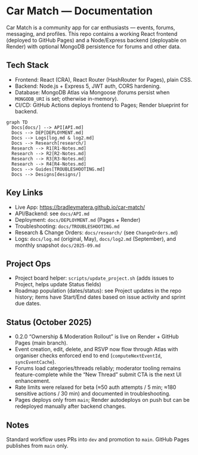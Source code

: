 # Car Match — Documentation

Car Match is a community app for car enthusiasts — events, forums, messaging, and profiles. This repo contains a working React frontend (deployed to GitHub Pages) and a Node/Express backend (deployable on Render) with optional MongoDB persistence for forums and other data.

## Tech Stack

- Frontend: React (CRA), React Router (HashRouter for Pages), plain CSS.
- Backend: Node.js + Express 5, JWT auth, CORS hardening.
- Database: MongoDB Atlas via Mongoose (forums persist when `MONGODB_URI` is set; otherwise in-memory).
- CI/CD: GitHub Actions deploys frontend to Pages; Render blueprint for backend.

```mermaid
graph TD
  Docs[docs/] --> API[API.md]
  Docs --> DEP[DEPLOYMENT.md]
  Docs --> Logs[log.md & log2.md]
  Docs --> Research[research/]
  Research --> R1[R1-Notes.md]
  Research --> R2[R2-Notes.md]
  Research --> R3[R3-Notes.md]
  Research --> R4[R4-Notes.md]
  Docs --> Guides[TROUBLESHOOTING.md]
  Docs --> Designs[designs/]
```

## Key Links

- Live App: https://bradleymatera.github.io/car-match/
- API/Backend: see `docs/API.md`
- Deployment: `docs/DEPLOYMENT.md` (Pages + Render)
- Troubleshooting: `docs/TROUBLESHOOTING.md`
- Research & Change Orders: `docs/research/` (see `ChangeOrders.md`)
- Logs: `docs/log.md` (original, May), `docs/log2.md` (September), and monthly snapshot `docs/2025-09.md`

## Project Ops

- Project board helper: `scripts/update_project.sh` (adds issues to Project, helps update Status fields)
- Roadmap population (dates/status): see Project updates in the repo history; items have Start/End dates based on issue activity and sprint due dates.

## Status (October 2025)

- 0.2.0 “Ownership & Moderation Rollout” is live on Render + GitHub Pages (main branch).
- Event creation, edit, delete, and RSVP now flow through Atlas with organiser checks enforced end to end (`computeNextEventId`, `syncEventCache`).
- Forums load categories/threads reliably; moderator tooling remains feature-complete while the “New Thread” submit CTA is the next UI enhancement.
- Rate limits were relaxed for beta (≈50 auth attempts / 5 min; ≈180 sensitive actions / 30 min) and documented in troubleshooting.
- Pages deploys only from `main`; Render autodeploys on push but can be redeployed manually after backend changes.

## Notes

Standard workflow uses PRs into `dev` and promotion to `main`. GitHub Pages publishes from `main` only.
